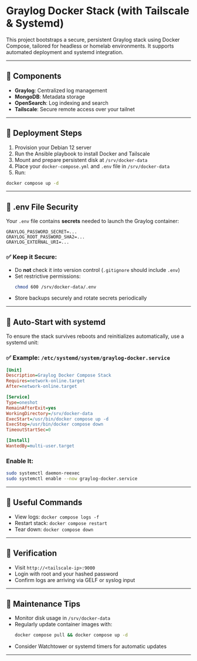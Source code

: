 # Graylog Docker Stack (with Tailscale & Systemd)

This project bootstraps a secure, persistent Graylog stack using Docker Compose, tailored for headless or homelab environments. It supports automated deployment and systemd integration.

---

## 🔧 Components

- **Graylog**: Centralized log management
- **MongoDB**: Metadata storage
- **OpenSearch**: Log indexing and search
- **Tailscale**: Secure remote access over your tailnet

---

## 🚀 Deployment Steps

1. Provision your Debian 12 server
2. Run the Ansible playbook to install Docker and Tailscale
3. Mount and prepare persistent disk at `/srv/docker-data`
4. Place your `docker-compose.yml` and `.env` file in `/srv/docker-data`
5. Run:

```bash
docker compose up -d
```

---

## 🔐 .env File Security

Your `.env` file contains **secrets** needed to launch the Graylog container:

```env
GRAYLOG_PASSWORD_SECRET=...
GRAYLOG_ROOT_PASSWORD_SHA2=...
GRAYLOG_EXTERNAL_URI=...
```

### ✅ Keep it Secure:

- Do **not** check it into version control (`.gitignore` should include `.env`)
- Set restrictive permissions:
  ```bash
  chmod 600 /srv/docker-data/.env
  ```
- Store backups securely and rotate secrets periodically

---

## 🔁 Auto-Start with systemd

To ensure the stack survives reboots and reinitializes automatically, use a systemd unit:

### ✅ Example: `/etc/systemd/system/graylog-docker.service`

```ini
[Unit]
Description=Graylog Docker Compose Stack
Requires=network-online.target
After=network-online.target

[Service]
Type=oneshot
RemainAfterExit=yes
WorkingDirectory=/srv/docker-data
ExecStart=/usr/bin/docker compose up -d
ExecStop=/usr/bin/docker compose down
TimeoutStartSec=0

[Install]
WantedBy=multi-user.target
```

### Enable It:

```bash
sudo systemctl daemon-reexec
sudo systemctl enable --now graylog-docker.service
```

---

## 📎 Useful Commands

- View logs: `docker compose logs -f`
- Restart stack: `docker compose restart`
- Tear down: `docker compose down`

---

## 🧪 Verification

- Visit `http://<tailscale-ip>:9000`
- Login with root and your hashed password
- Confirm logs are arriving via GELF or syslog input

---

## 🧰 Maintenance Tips

- Monitor disk usage in `/srv/docker-data`
- Regularly update container images with:
  ```bash
  docker compose pull && docker compose up -d
  ```
- Consider Watchtower or systemd timers for automatic updates

---
